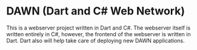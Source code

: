 # DAWN (Dart and C# Web Network)

This is a webserver project written in Dart and C#. The
webserver itself is written entirely in C#, however, the
frontend of the webserver is written in Dart. Dart also
will help take care of deploying new DAWN applications.
